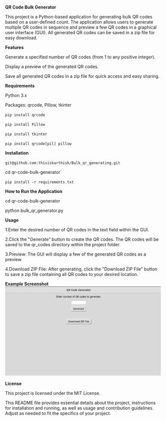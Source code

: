 

**QR Code Bulk Generator**

This project is a Python-based application for generating bulk QR codes based on a user-defined count. The application allows users to generate multiple QR codes in sequence and preview a few QR codes in a graphical user interface (GUI). All generated QR codes can be saved in a zip file for easy download.


**Features**

Generate a specified number of QR codes (from 1 to any positive integer).

Display a preview of the generated QR codes.

Save all generated QR codes in a zip file for quick access and easy sharing.



**Requirements**

Python 3.x

Packages: qrcode, Pillow, tkinter

`pip install qrcode`

`pip install Pillow`

`pip install tkinter`

`pip install qrcode[pil] pillow`



**Installation**

`git@github.com:thisiskarthisk/Bulk_qr_generating.git`

cd qr-code-bulk-generator`

`pip install -r requirements.txt`



**How to Run the Application**

cd qr-code-bulk-generator

python bulk_qr_generator.py



**Usage**

1.Enter the desired number of QR codes in the text field within the GUI.

2.Click the "Generate" button to create the QR codes. The QR codes will be saved to the qr_codes directory within the project folder.

3.Preview: The GUI will display a few of the generated QR codes as a preview.

4.Download ZIP File: After generating, click the "Download ZIP File" button to save a zip file containing all QR codes to your desired location.


**Example Screenshot**
![Application Images](image1.jpg)

**License**

This project is licensed under the MIT License.


This README file provides essential details about the project, instructions for installation and running, as well as usage and contribution guidelines. Adjust as needed to fit the specifics of your project.
